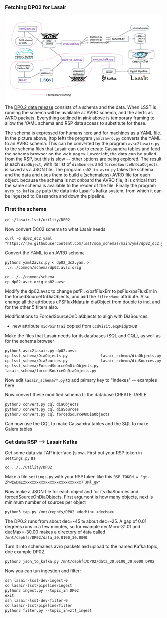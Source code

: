 ### Fetching DP02 for Lasair
![Screenshot](screenshot.png)
The [DP0.2 data release](https://dp0-2.lsst.io/) consists of a schema and the data. 
When LSST is running the schema will be available as AVRO schema, and the alerts as AVRO packets. Everything outlined in pink above is temporary framing to allow the YAML achema and RSP data access to substitute for these.

The schema is expressed for humans [here](https://dm.lsst.org/sdm_schemas/browser/dp02.html) and for machines as a [YAML file](https://github.com/lsst/sdm_schemas/blob/main/yml/dp02_dc2.yaml). In the picture above, (top left) the program `yaml2avro.py` converts the YAML to an AVRO schema. This can be converted by the program `avsc2lasair.py` to the schema files that Lasair can use to create Cassandra tables and feed the schema browser on the web pages. Lower left, the data can be pulled from the RSP, but this is slow -- other options are being explored. The result is each `diaObject`, with its list of `diaSources` and `forcedSourceOnDiaObjects` is saved as a JSON file. The program `dp02_to_avro.py` takes the schema and the data and uses them to build a (schemaless) AVRO file for each object. because the schema is not onboard the AVRO file, it is critical that the same schema is available to the reader of the file. Finally the program `avro_to_kafka.py` puts the data into Lasair's kafka system, from which it can be ingested to Cassandra and down the pipeline.

### First the schema
```
cd ~/lasair-lsst/utility/DP02
```
Now convert DC02 schema to what Lasair needs
```
curl -o dp02_dc2.yaml "https://raw.githubusercontent.com/lsst/sdm_schemas/main/yml/dp02_dc2.yaml"
```

Convert the YAML to an AVRO schema
```
python3 yaml2avsc.py < dp02_dc2.yaml > ../../common/schema/dp02.avsc.orig
```
```
cd ../../common/schema
cp dp02.avsc.orig dp02.avsc
```

Modify the dp02.avsc to change psfFlux/psfFluxErr to psFlux/psFluxErr in the forcedSourceOnDiaObjects, and add the `filterName` attribute.
Also change all the attributes uPSFluxNdata in diaObject from double to ind, and for the other 5 filters also.

Modifications to ForcedSourceOnDiaObjects to align with DiaSources:
- new attribute `midPointTai` copied from `CcdVisit.expMidptMJD`

Make the files that Lasair needs for its databases (SQL and CQL), as well as for the schema browser
```
python3 avsc2lasair.py dp02.avsc
cp lsst_schema/DiaObjects.py               lasair_schema/diaObjects.py
cp lsst_schema/DiaSources.py               lasair_schema/diaSources.py
cp lsst_schema/ForcedSourceOnDiaObjects.py lasair_schema/forcedSourceOnDiaObjects.py
```

Now edit `lasair_schema/*.py` to add primary key to "indexes" -- examples [here](https://github.com/lsst-uk/lasair-lsst/tree/main/common/schema/lasair_schema)

Now convert these modified schema to the database CREATE TABLE
```
python3 convert.py cql diaObjects
python3 convert.py cql diaSources
python3 convert.py cql forcedSourceOnDiaObjects
```

Can now use the CQL to make Cassandra tables and the SQL to make Galera tables

### Get data RSP --> Lasair Kafka
Get some data via TAP interface (slow). First put your RSP token in `settings.py` as
```
cd ../../utility/DP02
```
Make a file `settings.py` with your RSP token like this `RSP_TOKEN = 'gt-ZhwzwDmLzxxxxxxxxxxxxxxxxxxxxxxxxx7TJMl_gw'`

Now make a JSON file for each object and for its diaSources and forcedSourceOnDiaObjects. First argument is how many objects, next is minimum number of sources per object
```
python3 tap.py /mnt/cephfs/DP02 <decMin> <decMax>
```
The DP0.2 runs from about dec=-45 to about dec=-25. A gap of 0.01 degrees runs in a few minutes, so for example decMin=-31.01 and decMax=-30.00 makes a directory of data called `/mnt/cephfs/DP02/data_30.0100_30.0000`.

Turn it into schemaless avro packets and upload to the named Kafka topic, doe example DP02.
```
python3 json_to_kafka.py /mnt/cephfs/DP02/data_30.0100_30.0000 DP02
```
Now you can tun ingestion and filter:
```
ssh lasair-lsst-dev-ingest-0
cd lasair-lsst/pipeline/ingest
python3 ingest.py --topic_in DP02
exit
ssh lasair-lsst-dev-filter-0
cd lasair-lsst/pipeline/filter
python3 filter.py --topic_in=ztf_ingest
```
